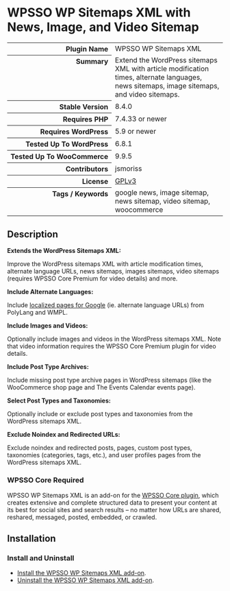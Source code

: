 <h1>WPSSO WP Sitemaps XML with News, Image, and Video Sitemap</h1>

<table>
<tr><th align="right" valign="top" nowrap>Plugin Name</th><td>WPSSO WP Sitemaps XML</td></tr>
<tr><th align="right" valign="top" nowrap>Summary</th><td>Extend the WordPress sitemaps XML with article modification times, alternate languages, news sitemaps, image sitemaps, and video sitemaps.</td></tr>
<tr><th align="right" valign="top" nowrap>Stable Version</th><td>8.4.0</td></tr>
<tr><th align="right" valign="top" nowrap>Requires PHP</th><td>7.4.33 or newer</td></tr>
<tr><th align="right" valign="top" nowrap>Requires WordPress</th><td>5.9 or newer</td></tr>
<tr><th align="right" valign="top" nowrap>Tested Up To WordPress</th><td>6.8.1</td></tr>
<tr><th align="right" valign="top" nowrap>Tested Up To WooCommerce</th><td>9.9.5</td></tr>
<tr><th align="right" valign="top" nowrap>Contributors</th><td>jsmoriss</td></tr>
<tr><th align="right" valign="top" nowrap>License</th><td><a href="https://www.gnu.org/licenses/gpl.txt">GPLv3</a></td></tr>
<tr><th align="right" valign="top" nowrap>Tags / Keywords</th><td>google news, image sitemap, news sitemap, video sitemap, woocommerce</td></tr>
</table>

<h2>Description</h2>

<!-- about -->

<p><strong>Extends the WordPress Sitemaps XML:</strong></p>

<p>Improve the WordPress sitemaps XML with article modification times, alternate language URLs, news sitemaps, images sitemaps, video sitemaps (requires WPSSO Core Premium for video details) and more.</p>

<!-- /about -->

<p><strong>Include Alternate Languages:</strong></p>

<p>Include <a href="https://developers.google.com/search/docs/advanced/crawling/localized-versions#sitemap">localized pages for Google</a> (ie. alternate language URLs) from PolyLang and WMPL.</p>

<p><strong>Include Images and Videos:</strong></p>

<p>Optionally include images and videos in the WordPress sitemaps XML. Note that video information requires the WPSSO Core Premium plugin for video details.</p>

<p><strong>Include Post Type Archives:</strong></p>

<p>Include missing post type archive pages in WordPress sitemaps (like the WooCommerce shop page and The Events Calendar events page).</p>

<p><strong>Select Post Types and Taxonomies:</strong></p>

<p>Optionally include or exclude post types and taxonomies from the WordPress sitemaps XML.</p>

<p><strong>Exclude Noindex and Redirected URLs:</strong></p>

<p>Exclude noindex and redirected posts, pages, custom post types, taxonomies (categories, tags, etc.), and user profiles pages from the WordPress sitemaps XML.</p>

<h3>WPSSO Core Required</h3>

<p>WPSSO WP Sitemaps XML is an add-on for the <a href="https://wordpress.org/plugins/wpsso/">WPSSO Core plugin</a>, which creates extensive and complete structured data to present your content at its best for social sites and search results – no matter how URLs are shared, reshared, messaged, posted, embedded, or crawled.</p>

<h2>Installation</h2>

<h3 class="top">Install and Uninstall</h3>

<ul>
<li><a href="https://wpsso.com/docs/plugins/wpsso-wp-sitemaps/installation/install-the-plugin/">Install the WPSSO WP Sitemaps XML add-on</a>.</li>
<li><a href="https://wpsso.com/docs/plugins/wpsso-wp-sitemaps/installation/uninstall-the-plugin/">Uninstall the WPSSO WP Sitemaps XML add-on</a>.</li>
</ul>

